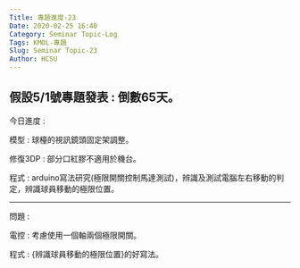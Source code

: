 ```yaml
---
Title: 專題進度-23
Date: 2020-02-25 16:40
Category: Seminar Topic-Log
Tags: KMOL-專題
Slug: Seminar Topic-23
Author: HCSU
---
```

假設5/1號專題發表 : 倒數65天。
---

今日進度 :

模型 : 球檯的視訊鏡頭固定架調整。

修復3DP : 部分口紅膠不適用於機台。

程式 : arduino寫法研究(極限開關控制馬達測試)，辨識及測試電腦左右移動的判定，辨識球員移動的極限位置。

---

問題 :

電控 : 考慮使用一個軸兩個極限開關。

程式 : {辨識球員移動的極限位置}的好寫法。